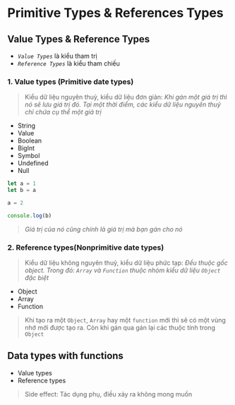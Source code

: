# Primitive Types & References Types

## Value Types & Reference Types

-   _`Value Types`_ là kiểu tham trị
-   _`Reference Types`_ là kiểu tham chiếu

### 1. Value types (Primitive date types)

> Kiểu dữ liệu nguyên thuỷ, kiểu dữ liệu đơn giản: _Khi gán một giá trị thì nó sẽ lưu giá trị đó. Tại một thời điểm, các kiểu dữ liệu nguyên thuỷ chỉ chứa cụ thể một giá trị_

-   String
-   Value
-   Boolean
-   BigInt
-   Symbol
-   Undefined
-   Null

```js
let a = 1
let b = a

a = 2

console.log(b)
```

> _Giá trị của nó cũng chính là giá trị mà bạn gán cho nó_

### 2. Reference types(Nonprimitive date types)

> Kiểu dữ liệu không nguyên thuỷ, kiểu dữ liệu phức tạp: _Đều thuộc gốc object. Trong đó: `Array` và `Function` thuộc nhóm kiểu dữ liệu `Object` đặc biệt_

-   Object
-   Array
-   Function

> Khi tạo ra một `Object`, `Array` hay một `function` mới thì sẽ có một vùng nhớ mới được tạo ra. Còn khi gán qua gán lại các thuộc tính trong `Object`

## Data types with functions

-   Value types
-   Reference types

> Side effect: Tác dụng phụ, điều xảy ra không mong muốn
